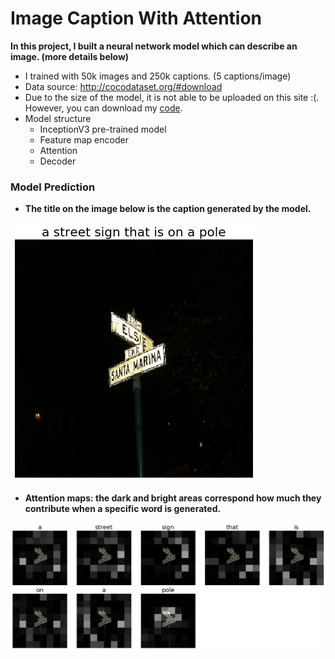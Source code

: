 # Image Caption With Attention
**In this project, I built a neural network model which can describe an image. (more details below)**

- I trained with 50k images and 250k captions. (5 captions/image)
- Data source: http://cocodataset.org/#download
- Due to the size of the model, it is not able to be uploaded on this site :(. However, you can download my [code](https://github.com/shuxg2017/Image-caption-using-attention-mechanism/tree/master/imgcap_model).
- Model structure
  - InceptionV3 pre-trained model
  - Feature map encoder
  - Attention
  - Decoder

### Model Prediction
- **The title on the image below is the caption generated by the model.**

![describe an image](https://github.com/shuxg2017/Image-caption-using-attention-mechanism/blob/master/results/image.png)

- **Attention maps: the dark and bright areas correspond how much they contribute when a specific word is generated.**

![attention maps](https://github.com/shuxg2017/Image-caption-using-attention-mechanism/blob/master/results/attention_maps.png)

